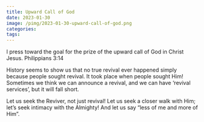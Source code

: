 ```yaml
---
title: Upward Call of God
date: 2023-01-30
image: /pimg/2023-01-30-upward-call-of-god.png
categories:
tags:
---
```


<p data-block-key="9kkx6">I press toward the goal for the prize of the upward call of God in Christ Jesus.  Philippians 3:14</p><p data-block-key="b2c6m">History seems to show us that no true revival ever happened simply because people sought revival. It took place when people sought Him! Sometimes we think we can announce a revival, and we can have ‘revival services’, but it will fall short.</p><p data-block-key="ds5mj">Let us seek the Reviver, not just revival! Let us seek a closer walk with Him; let’s seek intimacy with the Almighty! And let us say “less of me and more of Him”.</p><p data-block-key="eslbp"></p>

